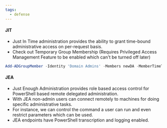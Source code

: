 ```yaml
---
tags:
  - defense
---
```

#### JIT
- Just In Time administration provides the ability to grant time-bound administrative access on per-request basis.
- Check out Temporary Group Membership (Requires Privileged Access Management Feature to be enabled which can't be turned off later)

```powershell
Add-ADGroupMember -Identity 'Domain Admins' -Members newDA -MemberTimeToLive (New-TimeSpan -Minutes 60)
```

#### JEA
- Just Enough Administration provides role based access control for PowerShell based remote delegated administration.
- With JEA non-admin users can connect remotely to machines for doing specific administrative tasks.
- For instance, we can control the command a user can run and even restrict parameters which can be used.
- JEA endpoints have PowerShell transcription and logging enabled.